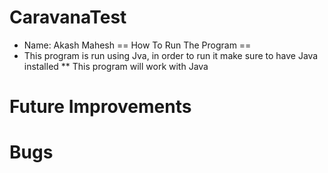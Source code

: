 # CaravanaTest
* Name: Akash Mahesh
== How To Run The Program ==
* This program is run using Jva, in order to run it make sure to have Java installed
** This program will work with Java 
# Future Improvements
# Bugs

